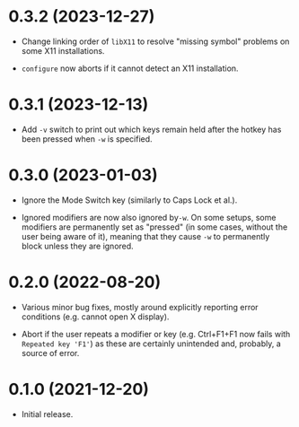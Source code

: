 # 0.3.2 (2023-12-27)

* Change linking order of `libX11` to resolve "missing symbol" problems on some
  X11 installations.

* `configure` now aborts if it cannot detect an X11 installation.


# 0.3.1 (2023-12-13)

* Add `-v` switch to print out which keys remain held after the hotkey has been
  pressed when `-w` is specified.


# 0.3.0 (2023-01-03)

* Ignore the Mode Switch key (similarly to Caps Lock et al.).

* Ignored modifiers are now also ignored by`-w`. On some setups, some modifiers
  are permanently set as "pressed" (in some cases, without the user being aware
  of it), meaning that they cause `-w` to permanently block unless they are
  ignored.



# 0.2.0 (2022-08-20)

* Various minor bug fixes, mostly around explicitly reporting error conditions
  (e.g. cannot open X display).

* Abort if the user repeats a modifier or key (e.g. Ctrl+F1+F1 now fails with
  `Repeated key 'F1'`) as these are certainly unintended and, probably, a
  source of error.


# 0.1.0 (2021-12-20)

* Initial release.
